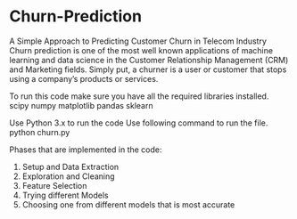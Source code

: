 # Churn-Prediction
A Simple Approach to Predicting Customer Churn in Telecom Industry
Churn prediction is one of the most well known applications of machine learning and data science in the Customer Relationship Management (CRM) and Marketing fields. Simply put, a 
churner is a user or customer that stops using a company’s products or services.

To run this code make sure you have all the required libraries installed.
scipy
numpy
matplotlib
pandas
sklearn

Use Python 3.x to run the code
Use following command to run the file.
python churn.py

Phases that are implemented in the code:

1) Setup and Data Extraction
2) Exploration and Cleaning
3) Feature Selection
4) Trying different Models
5) Choosing one from different models that is most accurate
